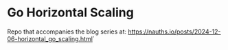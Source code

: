 # Go Horizontal Scaling

Repo that accompanies the blog series at: <https://nauths.io/posts/2024-12-06-horizontal_go_scaling.html>`